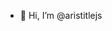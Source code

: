 - 👋 Hi, I’m @aristitlejs

<!---
aristitlejs/aristitlejs is a ✨ special ✨ repository because its `README.md` (this file) appears on your GitHub profile.
You can click the Preview link to take a look at your changes.
--->
